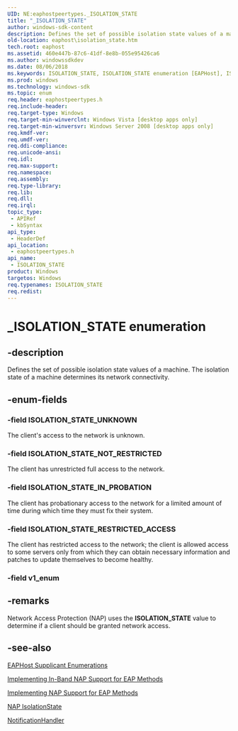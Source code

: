 ```yaml
---
UID: NE:eaphostpeertypes._ISOLATION_STATE
title: "_ISOLATION_STATE"
author: windows-sdk-content
description: Defines the set of possible isolation state values of a machine.
old-location: eaphost\isolation_state.htm
tech.root: eaphost
ms.assetid: 460e447b-87c6-41df-8e8b-055e95426ca6
ms.author: windowssdkdev
ms.date: 08/06/2018
ms.keywords: ISOLATION_STATE, ISOLATION_STATE enumeration [EAPHost], ISOLATION_STATE_IN_PROBATION, ISOLATION_STATE_NOT_RESTRICTED, ISOLATION_STATE_RESTRICTED_ACCESS, ISOLATION_STATE_UNKNOWN, _ISOLATION_STATE, eaphost.isolation_state, eaphostpeertypes/ISOLATION_STATE, eaphostpeertypes/ISOLATION_STATE_IN_PROBATION, eaphostpeertypes/ISOLATION_STATE_NOT_RESTRICTED, eaphostpeertypes/ISOLATION_STATE_RESTRICTED_ACCESS, eaphostpeertypes/ISOLATION_STATE_UNKNOWN
ms.prod: windows
ms.technology: windows-sdk
ms.topic: enum
req.header: eaphostpeertypes.h
req.include-header: 
req.target-type: Windows
req.target-min-winverclnt: Windows Vista [desktop apps only]
req.target-min-winversvr: Windows Server 2008 [desktop apps only]
req.kmdf-ver: 
req.umdf-ver: 
req.ddi-compliance: 
req.unicode-ansi: 
req.idl: 
req.max-support: 
req.namespace: 
req.assembly: 
req.type-library: 
req.lib: 
req.dll: 
req.irql: 
topic_type:
 - APIRef
 - kbSyntax
api_type:
 - HeaderDef
api_location:
 - eaphostpeertypes.h
api_name:
 - ISOLATION_STATE
product: Windows
targetos: Windows
req.typenames: ISOLATION_STATE
req.redist: 
---
```


# _ISOLATION_STATE enumeration


## -description


Defines the set of possible isolation state values of a machine.  The isolation state of a machine determines its network connectivity.


## -enum-fields




### -field ISOLATION_STATE_UNKNOWN

The client's access to the network is unknown.


### -field ISOLATION_STATE_NOT_RESTRICTED

The client has unrestricted full access to the network.


### -field ISOLATION_STATE_IN_PROBATION

The client has probationary access to the network for a limited amount of time during which time they must fix their system.


### -field ISOLATION_STATE_RESTRICTED_ACCESS

The client has restricted access to the network; the client is allowed access to some servers only from which they can obtain necessary information and patches to update themselves to become healthy. 


### -field v1_enum




## -remarks



Network Access Protection (NAP) uses the <b>ISOLATION_STATE</b> value to determine if a client should be granted  network access.




## -see-also




<a href="https://msdn.microsoft.com/ba4d5a7f-3a5d-4ca3-975e-1ffa182b9014">EAPHost Supplicant Enumerations</a>



<a href="https://msdn.microsoft.com/298c89d9-7a6a-4280-9af9-77c7c00cab92">Implementing In-Band NAP Support for EAP Methods</a>



<a href="https://msdn.microsoft.com/c25e4f03-759a-47a7-8b35-bbe669501c5c">Implementing NAP Support for EAP Methods</a>



<a href="https://msdn.microsoft.com/79f81e8e-a105-4cc9-b175-8a364648f3a6">NAP IsolationState</a>



<a href="https://msdn.microsoft.com/7fa12cb4-694a-4db6-9743-5a2cbb995721">NotificationHandler</a>
 

 

